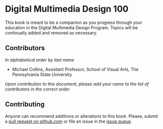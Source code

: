 # Digital Multimedia Design 100


This book is meant to be a companion as you progress through your education in the Digital Multimedia Design Program. Topics will be continually added and removed as necessary.

## Contributors
*In alphabetical order by last name*

- Michael Collins, Assistant Professor, School of Visual Arts, The Pennsylvania State University

*Upon contribution to this document, please add your name to the list of contributors in the correct order.*

## Contributing
Anyone can recommend additions or alterations to this book. Please, submit a [pull request on github.com](https://github.com/dmd-program/dmd-course-materials) or file an issue in the [issue queue](https://github.com/dmd-program/dmd-100-sp17/issues).
